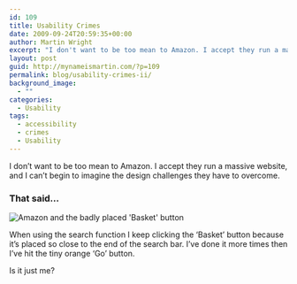 ```yaml
---
id: 109
title: Usability Crimes
date: 2009-09-24T20:59:35+00:00
author: Martin Wright
excerpt: "I don't want to be too mean to Amazon. I accept they run a massive website, and I can't begin to imagine the design challenges they have to overcome. That said…"
layout: post
guid: http://mynameismartin.com/?p=109
permalink: blog/usability-crimes-ii/
background_image:
  - ""
categories:
  - Usability
tags:
  - accessibility
  - crimes
  - Usability
---
```

I don&#8217;t want to be too mean to Amazon. I accept they run a massive website, and I can&#8217;t begin to imagine the design challenges they have to overcome.

### That said…

<img class="size-full wp-image-112" title="amazon-screen" alt="Amazon and the badly placed 'Basket' button" src="http://mynameismartin.com/blog/wp-content/uploads/2009/09/Untitled-11.jpg" srcset="http://mynameismartin.com/blog/wp-content/uploads/2009/09/Untitled-11.jpg 374w, http://mynameismartin.com/blog/wp-content/uploads/2009/09/Untitled-11-300x113.jpg 300w" sizes="(max-width: 374px) 100vw, 374px" /> 

When using the search function I keep clicking the &#8216;Basket&#8217; button because it&#8217;s placed so close to the end of the search bar. I&#8217;ve done it more times then I&#8217;ve hit the tiny orange &#8216;Go&#8217; button.

Is it just me?